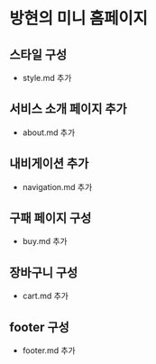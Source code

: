 # 방현의 미니 홈페이지

## 스타일 구성
- style.md 추가

## 서비스 소개 페이지 추가
- about.md 추가

## 내비게이션 추가
- navigation.md 추가

## 구패 페이지 구성
- buy.md 추가

## 장바구니 구성
- cart.md 추가

## footer 구성
- footer.md 추가